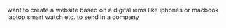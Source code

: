  want to create a website based on a digital iems like iphones or macbook laptop smart watch etc. to send in a company
